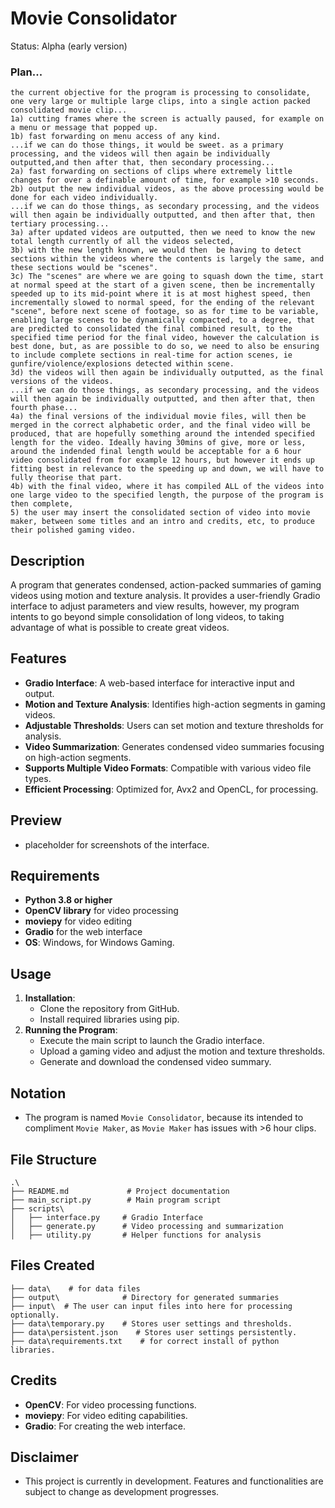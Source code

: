 # Movie Consolidator
Status: Alpha (early version)

### Plan...
```
the current objective for the program is processing to consolidate, one very large or multiple large clips, into a single action packed consolidated movie clip...
1a) cutting frames where the screen is actually paused, for example on a menu or message that popped up.
1b) fast forwarding on menu access of any kind.
...if we can do those things, it would be sweet. as a primary processing, and the videos will then again be individually outputted,and then after that, then secondary processing...
2a) fast forwarding on sections of clips where extremely little changes for over a definable amount of time, for example >10 seconds.
2b) output the new individual videos, as the above processing would be done for each video individually.
...if we can do those things, as secondary processing, and the videos will then again be individually outputted, and then after that, then tertiary processing...
3a) after updated videos are outputted, then we need to know the new total length currently of all the videos selected, 
3b) with the new length known, we would then  be having to detect sections within the videos where the contents is largely the same, and these sections would be "scenes".
3c) The "scenes" are where we are going to squash down the time, start at normal speed at the start of a given scene, then be incrementally speeded up to its mid-point where it is at most highest speed, then incrementally slowed to normal speed, for the ending of the relevant "scene", before next scene of footage, so as for time to be variable, enabling large scenes to be dynamically compacted, to a degree, that are predicted to consolidated the final combined result, to the specified time period for the final video, however the calculation is best done, but, as are possible to do so, we need to also be ensuring to include complete sections in real-time for action scenes, ie gunfire/violence/explosions detected within scene.
3d) the videos will then again be individually outputted, as the final versions of the videos.
...if we can do those things, as secondary processing, and the videos will then again be individually outputted, and then after that, then fourth phase...
4a) the final versions of the individual movie files, will then be merged in the correct alphabetic order, and the final video will be produced, that are hopefully something around the intended specified length for the video. Ideally having 30mins of give, more or less, around the indended final length would be acceptable for a 6 hour video consolidated from for example 12 hours, but however it ends up fitting best in relevance to the speeding up and down, we will have to fully theorise that part.
4b) with the final video, where it has compiled ALL of the videos into one large video to the specified length, the purpose of the program is then complete,
5) the user may insert the consolidated section of video into movie maker, between some titles and an intro and credits, etc, to produce their polished gaming video.
```



## Description
A program that generates condensed, action-packed summaries of gaming videos using motion and texture analysis. It provides a user-friendly Gradio interface to adjust parameters and view results, however, my program intents to go beyond simple consolidation of long videos, to taking advantage of what is possible to create great videos.

## Features
- **Gradio Interface**: A web-based interface for interactive input and output.
- **Motion and Texture Analysis**: Identifies high-action segments in gaming videos.
- **Adjustable Thresholds**: Users can set motion and texture thresholds for analysis.
- **Video Summarization**: Generates condensed video summaries focusing on high-action segments.
- **Supports Multiple Video Formats**: Compatible with various video file types.
- **Efficient Processing**: Optimized for, Avx2 and OpenCL, for processing.

## Preview
- placeholder for screenshots of the interface.

## Requirements
- **Python 3.8 or higher**
- **OpenCV library** for video processing
- **moviepy** for video editing
- **Gradio** for the web interface
- **OS**: Windows, for Windows Gaming. 

## Usage
1. **Installation**:
   - Clone the repository from GitHub.
   - Install required libraries using pip.
2. **Running the Program**:
   - Execute the main script to launch the Gradio interface.
   - Upload a gaming video and adjust the motion and texture thresholds.
   - Generate and download the condensed video summary.

## Notation
- The program is named `Movie Consolidator`, because its intended to compliment `Movie Maker`, as `Movie Maker` has issues with >6 hour clips.

## File Structure
```
.\
├── README.md             # Project documentation
├── main_script.py        # Main program script
├── scripts\
│   ├── interface.py     # Gradio Interface
│   ├── generate.py      # Video processing and summarization
│   ├── utility.py       # Helper functions for analysis

```

## Files Created
```
├── data\    # for data files
├── output\              # Directory for generated summaries
├── input\  # The user can input files into here for processing optionally.
├── data\temporary.py    # Stores user settings and thresholds.
├── data\persistent.json    # Stores user settings persistently.
├── data\requirements.txt    # for correct install of python libraries.
```

## Credits
- **OpenCV**: For video processing functions.
- **moviepy**: For video editing capabilities.
- **Gradio**: For creating the web interface.

## Disclaimer
- This project is currently in development. Features and functionalities are subject to change as development progresses.
